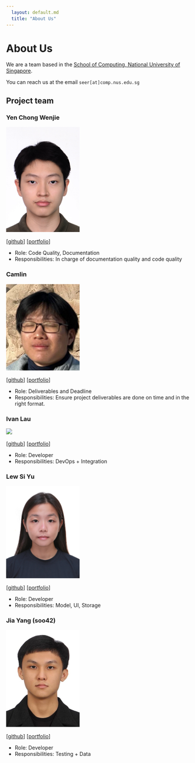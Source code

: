```yaml
---
  layout: default.md
  title: "About Us"
---
```


# About Us

We are a team based in the [School of Computing, National University of Singapore](http://www.comp.nus.edu.sg).

You can reach us at the email `seer[at]comp.nus.edu.sg`

## Project team

### Yen Chong Wenjie

<img src="images/w3njii.png" width="200px">

[[github](https://github.com/w3njii)]
[[portfolio](team/yenchongwenjie.md)]

* Role: Code Quality, Documentation
* Responsibilities: In charge of documentation quality and code quality

### Camlin

<img src="images/camlin-tan.png" width="200px">

[[github](http://github.com/camlin-tan)]
[[portfolio](team/camlin-tan.md)]

* Role: Deliverables and Deadline
* Responsibilities: Ensure project deliverables are done on time and in the right format.

### Ivan Lau

<img src="images/soywater.png" width="200px">

[[github](https://github.com/SoyWater)]
[[portfolio](team/soywater.md)]

* Role: Developer
* Responsibilities: DevOps + Integration

### Lew Si Yu

<img src="images/bananapielearnsjava.png" width="200px">

[[github](http://github.com/bananapielearnsjava)]
[[portfolio](team/bananapielearnsjava.md)]

* Role: Developer
* Responsibilities: Model, UI, Storage

### Jia Yang (soo42)
<img src ="images/soo42.png" width="200px">

[[github](http://github.com/soo42)]
[[portfolio](team/soo42.md)]

* Role: Developer
* Responsibilities: Testing + Data
